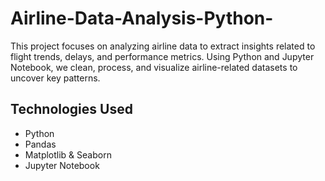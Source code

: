 # Airline-Data-Analysis-Python-
This project focuses on analyzing airline data to extract insights related to flight trends, delays, and performance metrics. Using Python and Jupyter Notebook, we clean, process, and visualize airline-related datasets to uncover key patterns.

## Technologies Used
- Python
- Pandas
- Matplotlib & Seaborn
- Jupyter Notebook

